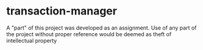 # transaction-manager
A "part" of this project was developed as an assignment. Use of any part of the project without proper reference would be deemed as theft of intellectual property
